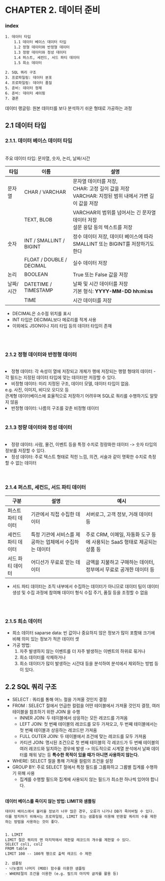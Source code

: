 # <b>CHAPTER 2. 데이터 준비 </b>
### <b>index</b>
``` 
1. 데이터 타입
    1.1 데이터 베이스 데이터 타입
    1.2 정형 데이터와 반정형 데이터
    1.3 정량 데이터와 정성 데이터
    1.4 퍼스트, 세컨드, 서드 파티 데이터
    1.5 희소 데이터

2. SQL 쿼리 구조
3. 프로파일링: 데이터 분포
4. 프로파일링: 데이터 품질
5. 준비: 데이터 정제
6. 준비: 데이터 셰이핑
7. 결론
```

데이터 랭글링: 원본 데이터를 보다 분석하기 쉬운 형태로 가공하는 과정

 ## <b> 2.1 데이터 타입
###  2.1.1. 데이터 베이스 데이터 타입 </b> <br><br>

주요 데이터 타입: 문자열, 숫자, 논리, 날짜/시간

| 타입 | 이름 | 설명 |
| --- | --- | --- | 
| 문자열 |  CHAR / VARCHAR | 문자열 데이터를 저장,<br>CHAR: 고정 길이 값을 저장 <br> VARCHAR: 지정된 범위 내에서 가변 길이 값을 저장 
|    | TEXT, BLOB | VARCHAR의 범위를 넘어서는 긴 문자열 데이터 저장 <br> 설문 응답 등의 텍스트를 저장
| 숫자 | INT / SMALLINT / BIGINT | 정수 데이터 저장, 데이터 베이스에 따라 SMALLINT 또는 BIGINT를 저장하기도 한다
| | FLOAT / DOUBLE / DECIMAL | 실수 데이터 저장
| 논리 | BOOLEAN | True 또는 False 값을 저장
| 날짜/시간 | DATETIME / TIMESTAMP | 날짜 및 시간 데이터를 저장 <br> 기본 형식: <b>YYYY-MM-DD hh:mi:ss <b>
| | TIME | 시간 데이터를 저장

- DECIMAL은 소수점 위치를 표시
- INT 타입은 DECIMAL보다 메로리를 적게 사용
- 이외에도 JSON이나 지리 타입 등의 데이터 타입이 존재

<br>
<br>

### <b>2.1.2 정형 데이터와 반정형 데이터 </b> 
<br>
<li> 정형 데이터: 각 속성이 열에 저장되고 개체가 행에 저장되는 행렬 형태의 데이터
- 각 필드는 지정된 데이터 타입에 맞는 데이터만 저장할 수 있다.
<br>
<Li> 비정형 데이터: 미리 지정된 구조, 데이터 모델, 데이터 타입이 없음. <br>
e.g. 사진, 이미지, 비디오 오디오 등 <br>
관계형 데이터베이스에 효율적으로 저장하기 어려우며 SQL로 쿼리를 수행하기도 알맞지 않음
<br>
<li> 반정형 데이터: 나름의 구조를 갖춘 비정형 데이터

<br>
<br>

### <b>2.1.3 정량 데이터와 정성 데이터 </b>
<br>
<li> 정량 데이터: 사람, 물건, 이벤트 등을 특정 수치로 정량화한 데이터 -> 숫자 타입의 정보를 저장할 수 있다. <br>
<li> 정성 데이터: 주로 텍스트 형태로 적힌 느낌, 의견, 서술과 같이 명확한 수치로 측정할 수 없는 데이터 
</li>
<br>
<br>

### <b>2.1.4  퍼스트, 세컨드, 서드 파티 데이터 </b>

| 구분 | 설명 | 예시 |
| -- | -- | -- |
| 퍼스트 파티 데이터 | 기관에서 직접 수집한 데이터 | 서버로그, 고객 정보, 거래 데이터 등|
| 세컨드 파티 데이터  | 특정 기관에 서비스를 제공하는 업체에서 수집하는 데이터 | 주로 CRM, 이메일, 자동화 도구 등에 사용되는 SaaS 형태로 제공되는 상품 등 | 
| 서드 파티 데이터 | 어디선가 무료로 얻는 데이터 | 금액을 지불하고 구매하는 데이터, 정부에서 무료로 공개한 데이터 등|
- 서드 파티 데이터는 조직 내부에서 수집하는 데이터가 아니므로 데이터 팀이 데이터 생성 및 수집 과정에 참여해 데이터 형식 수집 주기, 품질 등을 조정할 수 없음


<br>
<br>

### <b>2.1.5 희소 데이터</b>
- 희소 데이터 saparse data: 빈 값이나 중요하지 않은 정보가 많이 포함돼 크기에 비해 의미 있는 정보가 적은 데이터 셋
- 가공 방법: 
    1. 자주 발생하지 않는 이벤트를 더 자주 발생하는 이벤트의 하위로 묶거나
    2. 희소 데이터를 삭제하거나
    3. 희소 데이터가 많이 발생하는 시간대 등을 분석하여 분석에서 제외하는 방법 등이 있다.

## <b> 2.2 SQL 쿼리 구조 </b>
- SELECT : 쿼리를 통해 어느 절을 가져올 것인지 결정
- FROM : SELECT 절에서 언급한 컬럼을 어떤 테이블에서 가져올 것인지 결정, 여러 테이블을 참조하기 위한 JOIN 을 수행
    - INNER JOIN: 두 테이블에서 상응하는 모든 레코드를 가져옴
    - LEFT JOIN: 첫 번째 테이블의 레코드를 모두 가져오고, 두 번째 테이블에서는 첫 번째 테이블과 상응하는 레코드만 가져옴
    - FULL OUTER JOIN:  두 테이블에서 조건에 맞는 레코드를 모두 가져옴
    - 카티션 JOIN: 명시된 조건으로 첫 번째 테이블의 각 레코드가 두 번째 테이블의 여러 레코드와 일치하는 경우에 발생 -> 의도적으로 시계열 분석에서 날짜 데이터를 채워 넣는 등 <b>특수한 목적이 있을 때가 아니면 사용하지 않는다.</b>
- WHERE: SELECT 절을 통해 가져올 컬럼의 조건을 설정
- GROUP BY: 주로 SELECT 절에서 특정 필드를 그룹화하고 그룹별 집계를 수행하기 위해 사용
    - 집계를 수행할 필드와 집계에 사용되지 않는 필드가 최소한 하나씩 있어야 합니다.

<br>
<b> 데이터 베이스를 죽이지 않는 방법: LIMIT와 샘플링 </b> 

``` 
데이터 베이스에서 불러올 정보가 너무 많은 경우, 오류가 나거나 DB가 죽어버릴 수 있다. 이를 방지하기 위해서는 프로파일링, LIMIT 또는 샘플링을 이용해 반환할 쿼리의 수를 제한하는 방법을 사용하는 것이 좋다.


1. LIMIT
LIMIT 절은 쿼리의 맨 마지막에서 제한할 레코드의 개수를 제한할 수 있다.
SELECT col1, col2
FROM table
LIMIT 100 -- 100개 행으로 출력 레코드 수 제한

2. 샘플링
- 나눗셈의 나머지 (MOD) 함수를 이용한 샘플링
- WHERE절의 조건을 이용한 (e.g. 필드의 마지막 글자를 활용 등)
```


